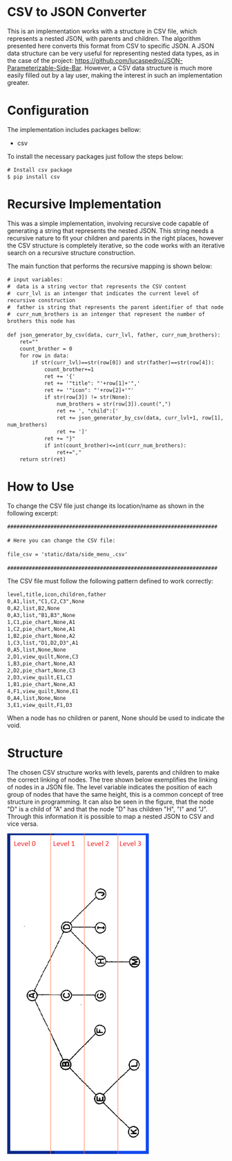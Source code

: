 # CSV to JSON Converter

This is an implementation works with a structure in CSV file, which represents a nested JSON, with parents and children. The algorithm presented here converts this format from CSV to specific JSON.
A JSON data structure can be very useful for representing nested data types, as in the case of the project: https://github.com/lucaspedro/JSON-Parameterizable-Side-Bar.
However, a CSV data structure is much more easily filled out by a lay user, making the interest in such an implementation greater.

# Configuration

The implementation includes packages bellow:
* csv


To install the necessary packages just follow the steps below:

```
# Install csv package
$ pip install csv
```

# Recursive Implementation

This was a simple implementation, involving recursive code capable of generating a string that represents the nested JSON. This string needs a recursive nature to fit your children and parents in the right places, however the CSV structure is completely iterative, so the code works with an iterative search on a recursive structure construction.


The main function that performs the recursive mapping is shown below:
```
# input variables:
#  data is a string vector that represents the CSV content
#  curr_lvl is an intenger that indicates the current level of recursive construction
#  father is string that represents the parent identifier of that node
#  curr_num_brothers is an intenger that represent the number of brothers this node has

def json_generator_by_csv(data, curr_lvl, father, curr_num_brothers):
    ret=""
    count_brother = 0
    for row in data:
        if str(curr_lvl)==str(row[0]) and str(father)==str(row[4]):
            count_brother+=1
            ret += '{'
            ret += '"title": "'+row[1]+'",'
            ret += '"icon": "'+row[2]+'"'
            if str(row[3]) != str(None):
                num_brothers = str(row[3]).count(",")
                ret += ', "child":['
                ret += json_generator_by_csv(data, curr_lvl+1, row[1], num_brothers)
                ret += ']'
            ret += "}"
            if int(count_brother)<=int(curr_num_brothers):
                ret+=","
    return str(ret)
```


# How to Use

To change the CSV file just change its location/name as shown in the following excerpt:

```
####################################################################

# Here you can change the CSV file:

file_csv = 'static/data/side_menu_.csv'

####################################################################
```

The CSV file must follow the following pattern defined to work correctly:

```
level,title,icon,children,father
0,A1,list,"C1,C2,C3",None
0,A2,list,B2,None
0,A3,list,"B1,B3",None
1,C1,pie_chart,None,A1
1,C2,pie_chart,None,A1
1,B2,pie_chart,None,A2
1,C3,list,"D1,D2,D3",A1
0,A5,list,None,None
2,D1,view_quilt,None,C3
1,B3,pie_chart,None,A3
2,D2,pie_chart,None,C3
2,D3,view_quilt,E1,C3
1,B1,pie_chart,None,A3
4,F1,view_quilt,None,E1
0,A4,list,None,None
3,E1,view_quilt,F1,D3
```
When a node has no children or parent, None should be used to indicate the void.

# Structure

The chosen CSV structure works with levels, parents and children to make the correct linking of nodes. The tree shown below exemplifies the linking of nodes in a JSON file. The level variable indicates the position of each group of nodes that have the same height, this is a common concept of tree structure in programming. It can also be seen in the figure, that the node "D" is a child of "A" and that the node "D" has children "H", "I" and "J". Through this information it is possible to map a nested JSON to CSV and vice versa.

![structure](structure.png)
